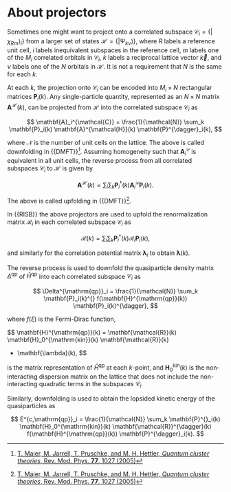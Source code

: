 # About projectors

Sometimes one might want to project onto a correlated subspace 
$\mathcal{C}_i = \{ |\chi_{Rm} \rangle_i \}$ from a larger set of states 
$\mathcal{H} = \{ |\Psi_{k \nu} \rangle \}$, where $R$ labels a reference 
unit cell, $i$ labels inequivalent subspaces in the reference cell, $m$ labels
one of the $M_i$ correlated orbitals in $\mathcal{C}_i$, $k$ labels a reciprocal 
lattice vector $\vec{k}$, and $\nu$ labels one of the $N$ orbitals in 
$\mathcal{H}$. It is not a requirement that $N$ is the same for each $k$. 

At each $k$, the projection onto $\mathcal{C}_i$ can be encoded into 
$M_i \times N$ rectangular matrices $\mathbf{P}_i(k)$. Any single-particle 
quantity, represented as an $N \times N$ matrix $\mathbf{A}^{\mathcal{H}}(k)$, 
can be projected from $\mathcal{H}$ into the correlated subspace 
$\mathcal{C}_i$ as

$$
\mathbf{A}_i^{\mathcal{C}} = \frac{1}{\mathcal{N}} 
\sum_k \mathbf{P}_i(k) \mathbf{A}^{\mathcal{H}}(k) \mathbf{P}^{\dagger}_i(k),
$$

where $\mathcal{N}$ is the number of unit cells on the lattice. The above is 
called downfolding in {{DMFT}}[^Maier2005]. Assuming homogeneity such that 
$\mathbf{A}_i^{\mathcal{C}}$ is equivalent in all unit cells, the reverse 
process from all correlated subspaces $\mathcal{C}_i$ to $\mathcal{H}$ is 
given by

$$
\mathbf{A}^{\mathcal{H}}(k) = \sum_i 
\sum_k \mathbf{P}^{\dagger}_i(k) \mathbf{A}_i^{\mathcal{C}} \mathbf{P}_i(k).
$$

The above is called upfolding in {{DMFT}}[^Maier2005].

In {{RISB}} the above projectors are used to upfold the renormalization 
matrix $\mathbf{\mathcal{R}}_i$ in each correlated subspace $\mathcal{C}_i$ as

$$
\mathbf{\mathcal{R}}(k) = \sum_i \sum_k \mathbf{P}^{\dagger}_i(k) 
\mathbf{\mathcal{R}}_i 
\mathbf{P}^{}_i(k),
$$

and similarly for the correlation potential matrix 
$\mathbf{\lambda}_i$ to obtain $\mathbf{\lambda}(k)$. 

The reverse process is used to downfold the quasiparticle density matrix 
$\Delta^{\mathrm{qp}}$ of $\hat{H}^{\mathrm{qp}}$ into each correlated 
subspace $\mathcal{C}_i$ as

$$
\Delta^{\mathrm{qp}}_i = \frac{1}{\mathcal{N}} \sum_k
\mathbf{P}_i(k)^{} f(\mathbf{H}^{\mathrm{qp}}(k)) \mathbf{P}_i(k)^{\dagger},
$$

where $f(\xi)$ is the Fermi-Dirac function, 

$$
\mathbf{H}^{\mathrm{qp}}(k) = \mathbf{\mathcal{R}}(k) 
\mathbf{H}_0^{\mathrm{kin}}(k) \mathbf{\mathcal{R}}(k)
+ \mathbf{\lambda}(k),
$$

is the matrix representation of $\hat{H}^{\mathrm{qp}}$ at each $k$-point, 
and $\mathbf{H}_{0}^{\mathrm{kin}}(k)$ is the non-interacting dispersion 
matrix on the lattice that does not include the non-interacting quadratic 
terms in the subspaces $\mathcal{C}_i$.

Similarly, downfolding is used to obtain the lopsided kinetic energy of the 
quasiparticles as

$$
E^{c,\mathrm{qp}}_i = \frac{1}{\mathcal{N}} \sum_k 
\mathbf{P}^{}_i(k) \mathbf{H}_0^{\mathrm{kin}}(k) 
\mathbf{\mathcal{R}}^{\dagger}(k) f(\mathbf{H}^{\mathrm{qp}}(k)) 
\mathbf{P}^{\dagger}_i(k).
$$

[^Maier2005]: [T. Maier, M. Jarrell, T. Pruschke, and M. H. Hettler, 
*Quantum cluster theories*, 
Rev. Mod. Phys. **77**, 1027 (2005)](https://doi.org/10.1016/j.cpc.2015.04.023)